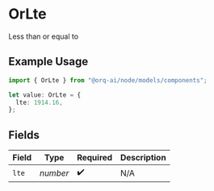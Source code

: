 # OrLte

Less than or equal to

## Example Usage

```typescript
import { OrLte } from "@orq-ai/node/models/components";

let value: OrLte = {
  lte: 1914.16,
};
```

## Fields

| Field              | Type               | Required           | Description        |
| ------------------ | ------------------ | ------------------ | ------------------ |
| `lte`              | *number*           | :heavy_check_mark: | N/A                |
